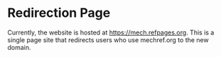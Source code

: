 # Redirection Page

Currently, the website is hosted at <a href="https://mech.refpages.org">https://mech.refpages.org</a>. This is a single page site that redirects users who use mechref.org to the new domain.
